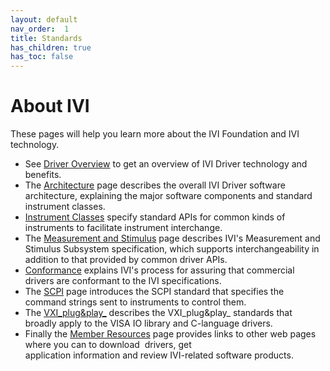 ```yaml
---
layout: default
nav_order:  1
title: Standards
has_children: true
has_toc: false
---
```


# About IVI

These pages will help you learn more about the IVI Foundation and IVI
technology.


- See [Driver Overview](Driver-Overview.html) to get an overview of IVI Driver technology
  and benefits.
- The [Architecture](Driver-Architecture.html) page describes the overall IVI
  Driver software architecture, explaining the major software components and
  standard instrument classes.
- [Instrument Classes](Instrument-Classes.html) specify standard APIs
  for common kinds of instruments to facilitate instrument interchange.
- The [Measurement and Stimulus](MeasurementAndStimulusInterchangeability.html) page 
  describes IVI's Measurement and Stimulus
  Subsystem specification, which supports interchangeability in addition
  to that provided by common driver APIs.
- [Conformance](Conformance.html) explains IVI's process for assuring
  that commercial drivers are conformant to the IVI specifications.
- The [SCPI](scpi.html) page introduces the SCPI standard that 
  specifies the command strings sent to instruments to control them.
- The [VXI_plug&play_](vxi_plugandplay.html) describes the VXI_plug&play_
  standards that broadly apply to the VISA IO library and C-language
  drivers.
- Finally the [Member Resources](MemberCompanyResources.html) page provides links to other
  web pages where you can to download  drivers, get  
  application information and review IVI-related software products.

